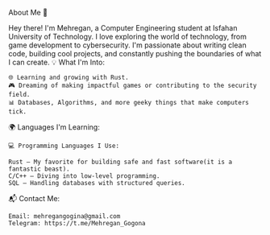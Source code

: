 About Me 👋

Hey there! I'm Mehregan, a Computer Engineering student at Isfahan University of Technology. I love exploring the world of technology, from game development to cybersecurity. I'm passionate about writing clean code, building cool projects, and constantly pushing the boundaries of what I can create.
💡 What I'm Into:

    🌐 Learning and growing with Rust.
    🎮 Dreaming of making impactful games or contributing to the security field.
    📊 Databases, Algorithms, and more geeky things that make computers tick.

🌍 Languages I'm Learning:

    💻 Programming Languages I Use:

    Rust – My favorite for building safe and fast software(it is a fantastic beast).
    C/C++ – Diving into low-level programming.
    SQL – Handling databases with structured queries.
    
📬 Contact Me:

    Email: mehregangogina@gmail.com
    Telegram: https://t.me/Mehregan_Gogona
